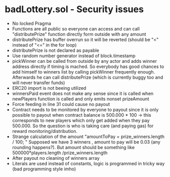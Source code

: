 # badLottery.sol - Security issues

- No locked Pragma
- Functions are all public so everyone can access and can call "distributePrize" function directly form outside with any amount
- distributePrize has buffer overrun so it will be reverted (should be "<" instead of "<=" in the for loop)
- distributePrize is not declared as payable
- Use random number generator instead of block.timestamp
- pickWinner can be called from outside by any actor and adds winner address directly if timing is mached. So everybody has good chances to add himself to winners list by calling pickWinner frequently enough. Afterwards he can call distributePrize (which is currently buggy too and will never transfer funds)
- ERC20 import is not beeing utilized
- winnersPaid event does not make any sense since it is called when newPlayers function is called and only emits nonset prizeAmount
- Force feeding in line 31 could cause no payout
- Contract needs to be monitored by everyone to payout since it is only possible to payout when contract balance is 500.000 * 100 -> this corresponds to new players which only get added when they pay 500.000. So the question is who is taking care (and paying gas) for reward monitoring/distribution.
- Strange calculation of the amount "amountToPay =  prize_winners.length / 100; " Supposed we have 3 winners , amount to pay will be 0.03 (any rounding happens?). But amount should be something like 500000*players.length /prize_winners.length
- After payout no cleaning of winners array
- Literals are used instead of constants, logic is programmed in tricky way (bad programming style imho)
